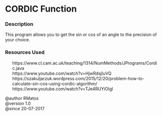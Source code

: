 <h1>CORDIC Function</h1>

<h3>Description</h3>
<p>
This program allows you to get the sin or cos of an angle to the precision of your choice.
</p>

<h3> Resources Used </h3> 
 <ul> 
 https://www.cl.cam.ac.uk/teaching/1314/NumMethods/JPrograms/Cordic.java 
 <br>
 https://www.youtube.com/watch?v=HjwRdsjIuVQ
 <br> 
 https://szakuljarzuk.wordpress.com/2015/12/20/problem-how-to-calculate-sin-cos-using-cordic-algorithm/
 <br>
 https://www.youtube.com/watch?v=TJe4RUYiOIgl
 </ul>

@author RMatos    <br/> 
@version 1.0      <br/> 
@since 20-07-2017 <br/> 
